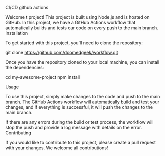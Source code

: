 CI/CD 
github actions


Welcome t project! This project is built using Node.js and is hosted on GitHub. In this project, we have a GitHub Actions workflow that automatically builds and tests our code on every push to the main branch.
Installation

To get started with this project, you'll need to clone the repository:

git clone https://github.com/doomedgeek/workflow.git        



Once you have the repository cloned to your local machine, you can install the dependencies:

cd my-awesome-project
npm install




Usage

To use this project, simply make changes to the code and push to the main branch. The GitHub Actions workflow will automatically build and test your changes, and if everything is successful, it will push the changes to the main branch.

If there are any errors during the build or test process, the workflow will stop the push and provide a log message with details on the error.
Contributing

If you would like to contribute to this project, please create a pull request with your changes. We welcome all contributions!

